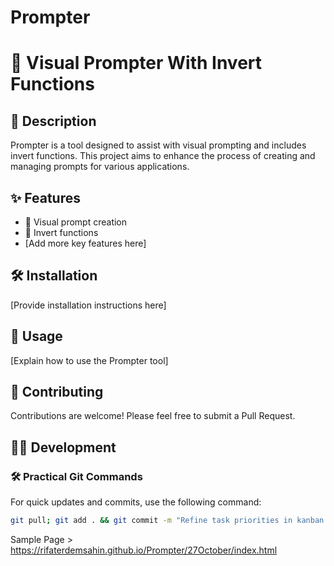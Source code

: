 # Prompter

# 🎨 Visual Prompter With Invert Functions

## 📄 Description

Prompter is a tool designed to assist with visual prompting and includes invert functions. This project aims to enhance the process of creating and managing prompts for various applications.

## ✨ Features

- 🎨 Visual prompt creation
- 🔄 Invert functions
- [Add more key features here]

## 🛠️ Installation

[Provide installation instructions here]

## 🚀 Usage

[Explain how to use the Prompter tool]

## 🤝 Contributing

Contributions are welcome! Please feel free to submit a Pull Request.

## 🧑‍💻 Development

### 🛠️ Practical Git Commands

For quick updates and commits, use the following command:

```bash
git pull; git add . && git commit -m "Refine task priorities in kanban board" && git push
```

Sample Page > https://rifaterdemsahin.github.io/Prompter/27October/index.html